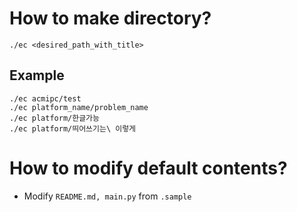 # How to make directory?

```
./ec <desired_path_with_title>
````

## Example

```
./ec acmipc/test
./ec platform_name/problem_name
./ec platform/한글가능
./ec platform/띄어쓰기는\ 이렇게
```

# How to modify default contents?

- Modify `README.md, main.py` from `.sample`
